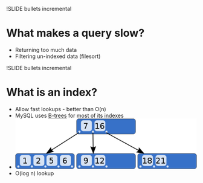 !SLIDE bullets incremental

# What makes a query slow?

* Returning too much data
* Filtering un-indexed data (filesort)

!SLIDE bullets incremental

# What is an index?

* Allow fast lookups - better than O(n)
* MySQL uses [B-trees](http://en.wikipedia.org/wiki/B-tree) for most of its indexes
* ![B-tree](b-tree.png)
* O(log n) lookup
